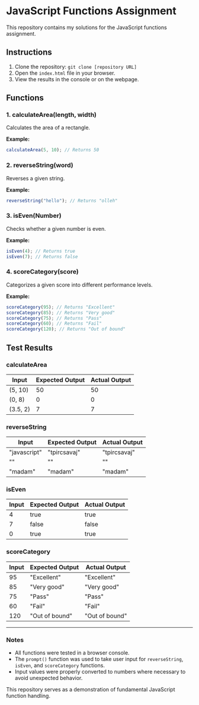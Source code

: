 # JavaScript Functions Assignment

This repository contains my solutions for the JavaScript functions assignment.

## Instructions

1. Clone the repository: `git clone [repository URL]`
2. Open the `index.html` file in your browser.
3. View the results in the console or on the webpage.

## Functions

### 1. calculateArea(length, width)

Calculates the area of a rectangle.

**Example:**

```javascript
calculateArea(5, 10); // Returns 50
```

### 2. reverseString(word)

Reverses a given string.

**Example:**

```javascript
reverseString("hello"); // Returns "olleh"
```

### 3. isEven(Number)

Checks whether a given number is even.

**Example:**

```javascript
isEven(4); // Returns true
isEven(7); // Returns false
```

### 4. scoreCategory(score)

Categorizes a given score into different performance levels.

**Example:**

```javascript
scoreCategory(95); // Returns "Excellent"
scoreCategory(85); // Returns "Very good"
scoreCategory(75); // Returns "Pass"
scoreCategory(60); // Returns "Fail"
scoreCategory(120); // Returns "Out of bound"
```

## Test Results

### calculateArea

| Input  | Expected Output | Actual Output |
|--------|----------------|---------------|
| (5, 10) | 50             | 50            |
| (0, 8)  | 0              | 0             |
| (3.5, 2) | 7             | 7             |

### reverseString

| Input       | Expected Output | Actual Output |
|------------|----------------|---------------|
| "javascript" | "tpircsavaj"   | "tpircsavaj"  |
| ""          | ""              | ""            |
| "madam"     | "madam"         | "madam"       |

### isEven

| Input | Expected Output | Actual Output |
|--------|----------------|---------------|
| 4      | true           | true          |
| 7      | false          | false         |
| 0      | true           | true          |

### scoreCategory

| Input  | Expected Output | Actual Output |
|--------|----------------|---------------|
| 95     | "Excellent"     | "Excellent"   |
| 85     | "Very good"     | "Very good"   |
| 75     | "Pass"          | "Pass"        |
| 60     | "Fail"          | "Fail"        |
| 120    | "Out of bound"  | "Out of bound"|

---

### Notes
- All functions were tested in a browser console.
- The `prompt()` function was used to take user input for `reverseString`, `isEven`, and `scoreCategory` functions.
- Input values were properly converted to numbers where necessary to avoid unexpected behavior.

This repository serves as a demonstration of fundamental JavaScript function handling.

